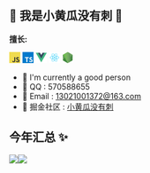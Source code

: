 

## 👋   我是小黄瓜没有刺 🥒

**擅长:**  

<code><img height="20" src="https://raw.githubusercontent.com/github/explore/80688e429a7d4ef2fca1e82350fe8e3517d3494d/topics/javascript/javascript.png"></code>
<code><img height="20" src="https://raw.githubusercontent.com/github/explore/80688e429a7d4ef2fca1e82350fe8e3517d3494d/topics/typescript/typescript.png"></code>
<code><img height="20" src="https://raw.githubusercontent.com/github/explore/80688e429a7d4ef2fca1e82350fe8e3517d3494d/topics/vue/vue.png"></code>
<code><img height="20" src="https://raw.githubusercontent.com/github/explore/80688e429a7d4ef2fca1e82350fe8e3517d3494d/topics/react/react.png"></code>
<code><img height="20" src="https://raw.githubusercontent.com/github/explore/80688e429a7d4ef2fca1e82350fe8e3517d3494d/topics/nodejs/nodejs.png"></code>

- 🔭 I'm currently a good person
- 🐧 QQ : 570588655
- 📧 Email : 13021001372@163.com
- 📁 掘金社区 : [小黄瓜没有刺](https://juejin.cn/user/3227821869648253)


## 今年汇总 ✨

<img align="" height="137px" src="https://github-readme-stats.vercel.app/api?username=konvyi&hide_title=true&hide_border=true&show_icons=true&include_all_commits=true&line_height=21&theme=radical&locale=cn" /><img align="" height="137px" src="https://github-readme-stats.vercel.app/api/top-langs/?username=konvyi&hide_title=true&hide_border=true&layout=compact&theme=radical&locale=cn" />
